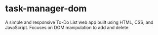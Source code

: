 # task-manager-dom
A simple and responsive To-Do List web app built using HTML, CSS, and JavaScript. Focuses on DOM manipulation to add and delete
